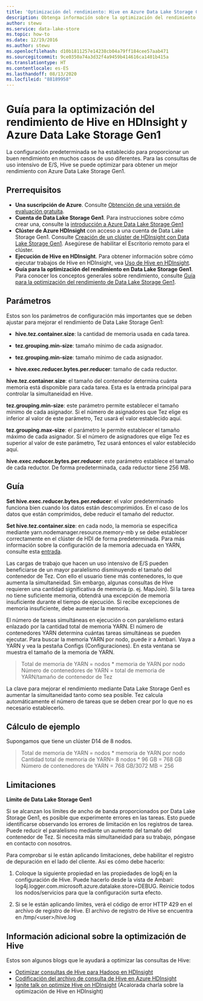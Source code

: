 ```yaml
---
title: 'Optimización del rendimiento: Hive en Azure Data Lake Storage Gen1'
description: Obtenga información sobre la optimización del rendimiento de Hive en HDInsight y Azure Data Lake Storage Gen1. En el caso de las consultas de uso intensivo de E/S, optimice Hive para obtener un mejor rendimiento.
author: stewu
ms.service: data-lake-store
ms.topic: how-to
ms.date: 12/19/2016
ms.author: stewu
ms.openlocfilehash: d10b1811257e14238cb04a79ff184cee57aab471
ms.sourcegitcommit: 9ce0350a74a3d32f4a9459b414616ca1401b415a
ms.translationtype: HT
ms.contentlocale: es-ES
ms.lasthandoff: 08/13/2020
ms.locfileid: "88189958"
---
```

# <a name="performance-tuning-guidance-for-hive-on-hdinsight-and-azure-data-lake-storage-gen1"></a>Guía para la optimización del rendimiento de Hive en HDInsight y Azure Data Lake Storage Gen1

La configuración predeterminada se ha establecido para proporcionar un buen rendimiento en muchos casos de uso diferentes.  Para las consultas de uso intensivo de E/S, Hive se puede optimizar para obtener un mejor rendimiento con Azure Data Lake Storage Gen1.  

## <a name="prerequisites"></a>Prerrequisitos

* **Una suscripción de Azure**. Consulte [Obtención de una versión de evaluación gratuita](https://azure.microsoft.com/pricing/free-trial/).
* **Cuenta de Data Lake Storage Gen1**. Para instrucciones sobre cómo crear una, consulte la [introducción a Azure Data Lake Storage Gen1](data-lake-store-get-started-portal.md)
* **Clúster de Azure HDInsight** con acceso a una cuenta de Data Lake Storage Gen1. Consulte [Creación de un clúster de HDInsight con Data Lake Storage Gen1](data-lake-store-hdinsight-hadoop-use-portal.md). Asegúrese de habilitar el Escritorio remoto para el clúster.
* **Ejecución de Hive en HDInsight**.  Para obtener información sobre cómo ejecutar trabajos de Hive en HDInsight, vea [Uso de Hive en HDInsight](https://docs.microsoft.com/azure/hdinsight/hdinsight-use-hive).
* **Guía para la optimización del rendimiento en Data Lake Storage Gen1**.  Para conocer los conceptos generales sobre rendimiento, consulte [Guía para la optimización del rendimiento de Data Lake Storage Gen1](https://docs.microsoft.com/azure/data-lake-store/data-lake-store-performance-tuning-guidance).

## <a name="parameters"></a>Parámetros

Estos son los parámetros de configuración más importantes que se deben ajustar para mejorar el rendimiento de Data Lake Storage Gen1:

* **hive.tez.container.size**: la cantidad de memoria usada en cada tarea.

* **tez.grouping.min-size**: tamaño mínimo de cada asignador.

* **tez.grouping.min-size**: tamaño mínimo de cada asignador.

* **hive.exec.reducer.bytes.per.reducer**: tamaño de cada reductor.

**hive.tez.container.size**: el tamaño del contenedor determina cuánta memoria está disponible para cada tarea.  Esta es la entrada principal para controlar la simultaneidad en Hive.  

**tez.grouping.min-size**: este parámetro permite establecer el tamaño mínimo de cada asignador.  Si el número de asignadores que Tez elige es inferior al valor de este parámetro, Tez usará el valor establecido aquí.

**tez.grouping.max-size**: el parámetro le permite establecer el tamaño máximo de cada asignador.  Si el número de asignadores que elige Tez es superior al valor de este parámetro, Tez usará entonces el valor establecido aquí.

**hive.exec.reducer.bytes.per.reducer**: este parámetro establece el tamaño de cada reductor.  De forma predeterminada, cada reductor tiene 256 MB.  

## <a name="guidance"></a>Guía

**Set hive.exec.reducer.bytes.per.reducer**: el valor predeterminado funciona bien cuando los datos están descomprimidos.  En el caso de los datos que están comprimidos, debe reducir el tamaño del reductor.  

**Set hive.tez.container.size**: en cada nodo, la memoria se especifica mediante yarn.nodemanager.resource.memory-mb y se debe establecer correctamente en el clúster de HDI de forma predeterminada.  Para más información sobre la configuración de la memoria adecuada en YARN, consulte esta [entrada](https://docs.microsoft.com/azure/hdinsight/hdinsight-hadoop-hive-out-of-memory-error-oom).

Las cargas de trabajo que hacen un uso intensivo de E/S pueden beneficiarse de un mayor paralelismo disminuyendo el tamaño del contenedor de Tez. Con ello el usuario tiene más contenedores, lo que aumenta la simultaneidad.  Sin embargo, algunas consultas de Hive requieren una cantidad significativa de memoria (p. ej. MapJoin).  Si la tarea no tiene suficiente memoria, obtendrá una excepción de memoria insuficiente durante el tiempo de ejecución.  Si recibe excepciones de memoria insuficiente, debe aumentar la memoria.   

El número de tareas simultáneas en ejecución o con paralelismo estará enlazado por la cantidad total de memoria YARN.  El número de contenedores YARN determina cuántas tareas simultáneas se pueden ejecutar.  Para buscar la memoria YARN por nodo, puede ir a Ambari.  Vaya a YARN y vea la pestaña Configs (Configuraciones).  En esta ventana se muestra el tamaño de la memoria de YARN.  

> Total de memoria de YARN = nodos * memoria de YARN por nodo Número de contenedores de YARN = total de memoria de YARN/tamaño de contenedor de Tez

La clave para mejorar el rendimiento mediante Data Lake Storage Gen1 es aumentar la simultaneidad tanto como sea posible.  Tez calcula automáticamente el número de tareas que se deben crear por lo que no es necesario establecerlo.   

## <a name="example-calculation"></a>Cálculo de ejemplo

Supongamos que tiene un clúster D14 de 8 nodos.  

> Total de memoria de YARN = nodos * memoria de YARN por nodo Cantidad total de memoria de YARN= 8 nodos * 96 GB = 768 GB Número de contenedores de YARN = 768 GB/3072 MB = 256

## <a name="limitations"></a>Limitaciones

**Límite de Data Lake Storage Gen1** 

Si se alcanzan los límites de ancho de banda proporcionados por Data Lake Storage Gen1, es posible que experimente errores en las tareas. Esto puede identificarse observando los errores de limitación en los registros de tarea.  Puede reducir el paralelismo mediante un aumento del tamaño del contenedor de Tez.  Si necesita más simultaneidad para su trabajo, póngase en contacto con nosotros.

Para comprobar si le están aplicando limitaciones, debe habilitar el registro de depuración en el lado del cliente. Así es cómo debe hacerlo:

1. Coloque la siguiente propiedad en las propiedades de log4j en la configuración de Hive. Puede hacerlo desde la vista de Ambari: log4j.logger.com.microsoft.azure.datalake.store=DEBUG. Reinicie todos los nodos/servicios para que la configuración surta efecto.

2. Si se le están aplicando límites, verá el código de error HTTP 429 en el archivo de registro de Hive. El archivo de registro de Hive se encuentra en /tmp/&lt;user&gt;/hive.log

## <a name="further-information-on-hive-tuning"></a>Información adicional sobre la optimización de Hive

Estos son algunos blogs que le ayudará a optimizar las consultas de Hive:
* [Optimizar consultas de Hive para Hadoop en HDInsight](https://azure.microsoft.com/documentation/articles/hdinsight-hadoop-optimize-hive-query/)
* [Codificación del archivo de consulta de Hive en Azure HDInsight](https://docs.microsoft.com/archive/blogs/bigdatasupport/encoding-the-hive-query-file-in-azure-hdinsight)
* [Ignite talk on optimize Hive on HDInsight](https://channel9.msdn.com/events/Machine-Learning-and-Data-Sciences-Conference/Data-Science-Summit-2016/MSDSS25) (Acalorada charla sobre la optimización de Hive en HDInsight)

